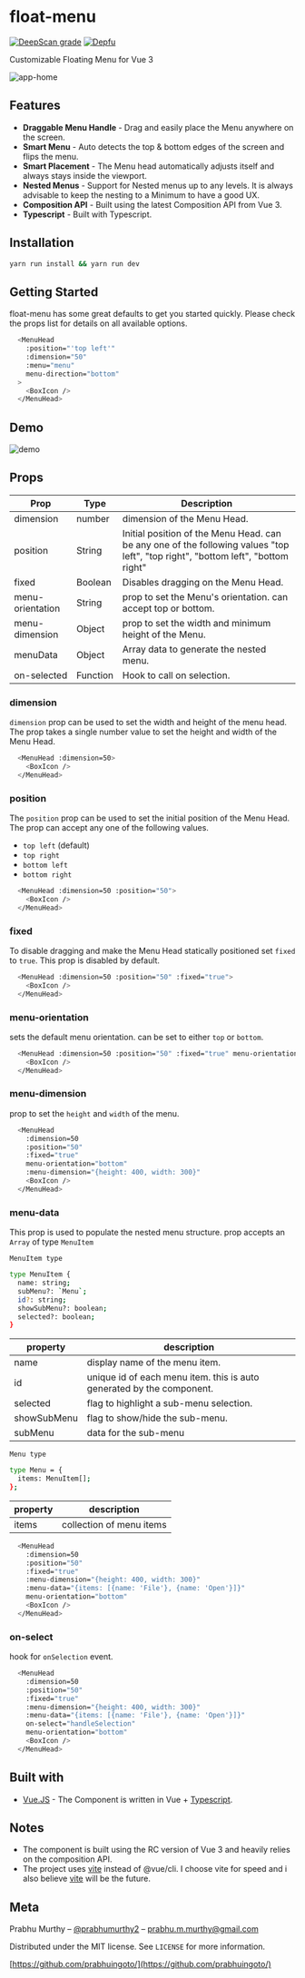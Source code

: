# float-menu

[![DeepScan grade](https://deepscan.io/api/teams/10074/projects/13372/branches/223016/badge/grade.svg)](https://deepscan.io/dashboard#view=project&tid=10074&pid=13372&bid=223016)
[![Depfu](https://badges.depfu.com/badges/3597df88718d346a7b41f08e31fe1331/overview.svg)](https://depfu.com/github/prabhuignoto/float-menu?project_id=15010)

Customizable Floating Menu for Vue 3

![app-home](app-home.png)

## Features

- **Draggable Menu Handle** - Drag and easily place the Menu anywhere on the screen.
- **Smart Menu** - Auto detects the top & bottom edges of the screen and flips the menu.
- **Smart Placement** - The Menu head automatically adjusts itself and always stays inside the viewport.
- **Nested Menus** - Support for Nested menus up to any levels. It is always advisable to keep the nesting to a Minimum to have a good UX.
- **Composition API** - Built using the latest Composition API from Vue 3.
- **Typescript** - Built with Typescript.

## Installation

```sh
yarn run install && yarn run dev
```

## Getting Started

float-menu has some great defaults to get you started quickly. Please check the props list for details on all available options.

```sh
  <MenuHead
    :position="'top left'"
    :dimension="50"
    :menu="menu"
    menu-direction="bottom"
  >
    <BoxIcon />
  </MenuHead>
```

## Demo

![demo](demo.gif)

## Props

| Prop              | Type     | Description                                                                                                                      |
|-------------------|----------|----------------------------------------------------------------------------------------------------------------------------------|
| dimension         | number   | dimension of the Menu Head.                                                                                                       |
| position          | String   | Initial position of the Menu Head. can be any one of the following values "top left", "top right", "bottom left", "bottom right" |
| fixed             | Boolean  | Disables dragging on the Menu Head.                                                                                               |
| menu-orientation  | String   | prop to set the Menu's orientation. can accept top or bottom.                                                                    |
| menu-dimension    | Object   | prop to set the width and minimum height of the Menu.                                                                            |
| menuData          | Object   | Array data to generate the nested menu.                                                                                           |
| on-selected       | Function | Hook to call on selection.

### dimension

`dimension` prop can be used to set the width and height of the menu head. The prop takes a single number value to set the height and width of the Menu Head.

```sh
  <MenuHead :dimension=50>
    <BoxIcon />
  </MenuHead>
```

### position

The `position` prop can be used to set the initial position of the Menu Head. The prop can accept any one of the following values.

- `top left` (default)
- `top right`
- `bottom left`
- `bottom right`

```sh
  <MenuHead :dimension=50 :position="50">
    <BoxIcon />
  </MenuHead>
```

### fixed

To disable dragging and make the Menu Head statically positioned set `fixed` to `true`. This prop is disabled by default.

```sh
  <MenuHead :dimension=50 :position="50" :fixed="true">
    <BoxIcon />
  </MenuHead>
```

### menu-orientation

sets the default menu orientation. can be set to either `top` or `bottom`.

```sh
  <MenuHead :dimension=50 :position="50" :fixed="true" menu-orientation="bottom">
    <BoxIcon />
  </MenuHead>
```

### menu-dimension

prop to set the `height` and `width` of the menu.

```sh
  <MenuHead
    :dimension=50
    :position="50"
    :fixed="true"
    menu-orientation="bottom"
    :menu-dimension="{height: 400, width: 300}"
    <BoxIcon />
  </MenuHead>
```

### menu-data

This prop is used to populate the nested menu structure. prop accepts an `Array` of type `MenuItem`

`MenuItem type`

```sh
type MenuItem {
  name: string;
  subMenu?: `Menu`;
  id?: string;
  showSubMenu?: boolean;
  selected?: boolean;
}
```

| property    | description                                                           |
|-------------|-----------------------------------------------------------------------|
| name        | display name of the menu item.                                        |
| id          | unique id of each menu item. this is auto generated by the component. |
| selected    | flag to highlight a sub-menu selection.                               |
| showSubMenu | flag to show/hide the sub-menu.                                       |
| subMenu     | data for the sub-menu                                                 |

`Menu type`

```sh
type Menu = {
  items: MenuItem[];
};
```

| property | description              |
|----------|--------------------------|
| items    | collection of menu items |

```sh
  <MenuHead
    :dimension=50
    :position="50"
    :fixed="true"
    :menu-dimension="{height: 400, width: 300}"
    :menu-data="{items: [{name: 'File'}, {name: 'Open'}]}"
    menu-orientation="bottom"
    <BoxIcon />
  </MenuHead>
```

### on-select

hook for `onSelection` event.

```sh
  <MenuHead
    :dimension=50
    :position="50"
    :fixed="true"
    :menu-dimension="{height: 400, width: 300}"
    :menu-data="{items: [{name: 'File'}, {name: 'Open'}]}"
    on-select="handleSelection"
    menu-orientation="bottom"
    <BoxIcon />
  </MenuHead>
```

## Built with

- [Vue.JS](vue) - The Component is written in Vue + [Typescript](typescript).

## Notes

- The component is built using the RC version of Vue 3 and heavily relies on the composition API.
- The project uses [vite](vite) instead of @vue/cli. I choose vite for speed and i also believe [vite](vite) will be the future.

## Meta

Prabhu Murthy – [@prabhumurthy2](https://twitter.com/prabhumurthy2) – prabhu.m.murthy@gmail.com

Distributed under the MIT license. See `LICENSE` for more information.

[https://github.com/prabhuingoto/](https://github.com/prabhuingoto/)

<!-- Markdown link & img dfn's -->

[vue]: https://vuejs.org
[typescript]: https://typescriptlang.org
[vite]: https://github.com/vitejs/vite